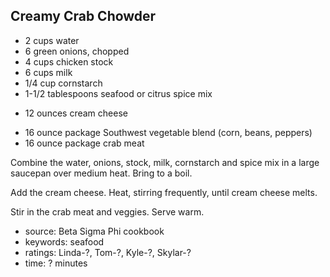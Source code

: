 Creamy Crab Chowder
-------------------

- 2 cups water
- 6 green onions, chopped
- 4 cups chicken stock
- 6 cups milk
- 1/4 cup cornstarch
- 1-1/2 tablespoons seafood or citrus spice mix
<!-- -->
- 12 ounces cream cheese
<!-- -->
- 16 ounce package Southwest vegetable blend (corn, beans, peppers)
- 16 ounce package crab meat

Combine the water, onions, stock, milk, cornstarch and spice mix in a
large saucepan over medium heat.  Bring to a boil.

Add the cream cheese.  Heat, stirring frequently, until cream cheese
melts.

Stir in the crab meat and veggies.  Serve warm.

- source: Beta Sigma Phi cookbook
- keywords: seafood
- ratings: Linda-?, Tom-?, Kyle-?, Skylar-?
- time: ? minutes
